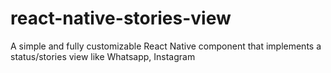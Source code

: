 # react-native-stories-view
A simple and fully customizable React Native component that implements a status/stories view like Whatsapp, Instagram
